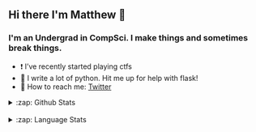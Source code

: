 ## Hi there I'm Matthew 👋

### I'm an Undergrad in CompSci. I make things and sometimes break things.
- ❗️ I’ve recently started playing ctfs
- 🐍 I write a lot of python. Hit me up for help with flask!
- 💬 How to reach me: [Twitter]

<details markdown="1">
  <summary>:zap: Github Stats</summary>
  <img align="left" alt="codeSTACKr's Github Stats" src="https://github-readme-stats.vercel.app/api?username=MHogg66&show_icons=true&hide_border=true&count_private=true" />
</details>

</br>

<details>
  <summary>:zap: Language Stats</summary>
  <div markdown="1">
    [![Top Langs](https://github-readme-stats.vercel.app/api/top-langs/?username=MHogg66)](https://github.com/anuraghazra/github-readme-stats)
  </div>
</details>


</br>

[twitter]: https://twitter.com/gg41414141